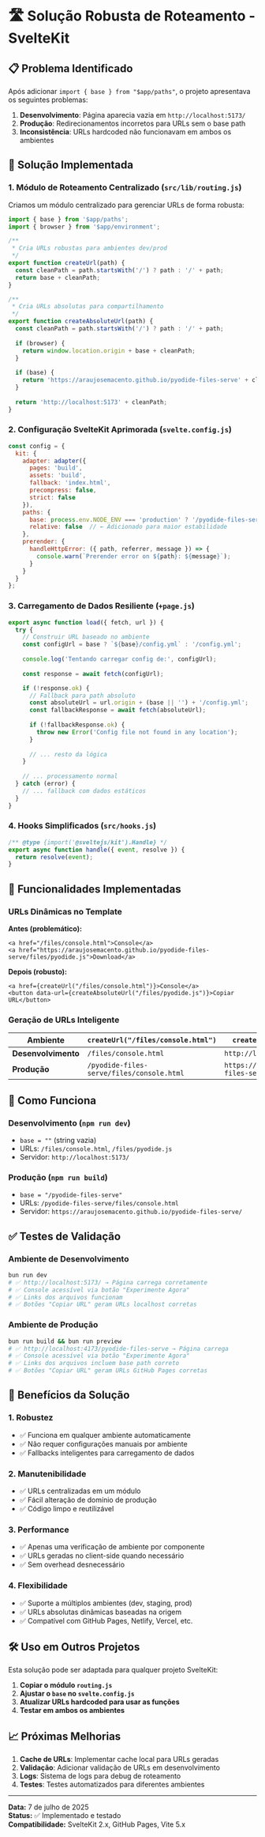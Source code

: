 # 🛣️ Solução Robusta de Roteamento - SvelteKit

## 📋 Problema Identificado

Após adicionar `import { base } from "$app/paths"`, o projeto apresentava os seguintes problemas:

1. **Desenvolvimento**: Página aparecia vazia em `http://localhost:5173/`
2. **Produção**: Redirecionamentos incorretos para URLs sem o base path
3. **Inconsistência**: URLs hardcoded não funcionavam em ambos os ambientes

## 🔧 Solução Implementada

### 1. **Módulo de Roteamento Centralizado (`src/lib/routing.js`)**

Criamos um módulo centralizado para gerenciar URLs de forma robusta:

```javascript
import { base } from '$app/paths';
import { browser } from '$app/environment';

/**
 * Cria URLs robustas para ambientes dev/prod
 */
export function createUrl(path) {
  const cleanPath = path.startsWith('/') ? path : '/' + path;
  return base + cleanPath;
}

/**
 * Cria URLs absolutas para compartilhamento
 */
export function createAbsoluteUrl(path) {
  const cleanPath = path.startsWith('/') ? path : '/' + path;
  
  if (browser) {
    return window.location.origin + base + cleanPath;
  }
  
  if (base) {
    return 'https://araujosemacento.github.io/pyodide-files-serve' + cleanPath;
  }
  
  return 'http://localhost:5173' + cleanPath;
}
```

### 2. **Configuração SvelteKit Aprimorada (`svelte.config.js`)**

```javascript
const config = {
  kit: {
    adapter: adapter({
      pages: 'build',
      assets: 'build',
      fallback: 'index.html',
      precompress: false,
      strict: false
    }),
    paths: {
      base: process.env.NODE_ENV === 'production' ? '/pyodide-files-serve' : '',
      relative: false  // ← Adicionado para maior estabilidade
    },
    prerender: {
      handleHttpError: ({ path, referrer, message }) => {
        console.warn(`Prerender error on ${path}: ${message}`);
      }
    }
  }
};
```

### 3. **Carregamento de Dados Resiliente (`+page.js`)**

```javascript
export async function load({ fetch, url }) {
  try {
    // Construir URL baseado no ambiente
    const configUrl = base ? `${base}/config.yml` : '/config.yml';
    
    console.log('Tentando carregar config de:', configUrl);
    
    const response = await fetch(configUrl);

    if (!response.ok) {
      // Fallback para path absoluto
      const absoluteUrl = url.origin + (base || '') + '/config.yml';
      const fallbackResponse = await fetch(absoluteUrl);
      
      if (!fallbackResponse.ok) {
        throw new Error('Config file not found in any location');
      }
      
      // ... resto da lógica
    }
    
    // ... processamento normal
  } catch (error) {
    // ... fallback com dados estáticos
  }
}
```

### 4. **Hooks Simplificados (`src/hooks.js`)**

```javascript
/** @type {import('@sveltejs/kit').Handle} */
export async function handle({ event, resolve }) {
  return resolve(event);
}
```

## 🎯 Funcionalidades Implementadas

### URLs Dinâmicas no Template

**Antes (problemático):**

```svelte
<a href="/files/console.html">Console</a>
<a href="https://araujosemacento.github.io/pyodide-files-serve/files/pyodide.js">Download</a>
```

**Depois (robusto):**

```svelte
<a href={createUrl("/files/console.html")}>Console</a>
<button data-url={createAbsoluteUrl("/files/pyodide.js")}>Copiar URL</button>
```

### Geração de URLs Inteligente

| Ambiente | `createUrl("/files/console.html")` | `createAbsoluteUrl("/files/pyodide.js")` |
|----------|-----------------------------------|------------------------------------------|
| **Desenvolvimento** | `/files/console.html` | `http://localhost:5173/files/pyodide.js` |
| **Produção** | `/pyodide-files-serve/files/console.html` | `https://araujosemacento.github.io/pyodide-files-serve/files/pyodide.js` |

## 🚀 Como Funciona

### Desenvolvimento (`npm run dev`)

- `base = ""` (string vazia)
- URLs: `/files/console.html`, `/files/pyodide.js`
- Servidor: `http://localhost:5173/`

### Produção (`npm run build`)

- `base = "/pyodide-files-serve"`
- URLs: `/pyodide-files-serve/files/console.html`
- Servidor: `https://araujosemacento.github.io/pyodide-files-serve/`

## ✅ Testes de Validação

### Ambiente de Desenvolvimento

```bash
bun run dev
# ✅ http://localhost:5173/ → Página carrega corretamente
# ✅ Console acessível via botão "Experimente Agora"
# ✅ Links dos arquivos funcionam
# ✅ Botões "Copiar URL" geram URLs localhost corretas
```

### Ambiente de Produção

```bash
bun run build && bun run preview
# ✅ http://localhost:4173/pyodide-files-serve → Página carrega
# ✅ Console acessível via botão "Experimente Agora"
# ✅ Links dos arquivos incluem base path correto
# ✅ Botões "Copiar URL" geram URLs GitHub Pages corretas
```

## 🔄 Benefícios da Solução

### 1. **Robustez**

- ✅ Funciona em qualquer ambiente automaticamente
- ✅ Não requer configurações manuais por ambiente
- ✅ Fallbacks inteligentes para carregamento de dados

### 2. **Manutenibilidade**

- ✅ URLs centralizadas em um módulo
- ✅ Fácil alteração de domínio de produção
- ✅ Código limpo e reutilizável

### 3. **Performance**

- ✅ Apenas uma verificação de ambiente por componente
- ✅ URLs geradas no client-side quando necessário
- ✅ Sem overhead desnecessário

### 4. **Flexibilidade**

- ✅ Suporte a múltiplos ambientes (dev, staging, prod)
- ✅ URLs absolutas dinâmicas baseadas na origem
- ✅ Compatível com GitHub Pages, Netlify, Vercel, etc.

## 🛠️ Uso em Outros Projetos

Esta solução pode ser adaptada para qualquer projeto SvelteKit:

1. **Copiar o módulo `routing.js`**
2. **Ajustar o `base` no `svelte.config.js`**
3. **Atualizar URLs hardcoded para usar as funções**
4. **Testar em ambos os ambientes**

## 📈 Próximas Melhorias

1. **Cache de URLs**: Implementar cache local para URLs geradas
2. **Validação**: Adicionar validação de URLs em desenvolvimento
3. **Logs**: Sistema de logs para debug de roteamento
4. **Testes**: Testes automatizados para diferentes ambientes

---

**Data:** 7 de julho de 2025  
**Status:** ✅ Implementado e testado  
**Compatibilidade:** SvelteKit 2.x, GitHub Pages, Vite 5.x
